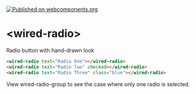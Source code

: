 [![Published on webcomponents.org](https://img.shields.io/badge/webcomponents.org-published-blue.svg)](https://www.webcomponents.org/element/wiredjs/wired-radio)

# \<wired-radio\>

Radio button with hand-drawn look

<!--
```
<custom-element-demo>
  <template>
    <script src="../webcomponentsjs/webcomponents-lite.js"></script>
    <link rel="import" href="wired-radio.html">
    <style is="custom-style">
      .blue {
        color: #0d47a1;
      }
      wired-radio {
        margin: 5px 0;
        font-family: "Roboto", sans-serif;
      }
    </style>
    <next-code-block></next-code-block>
  </template>
</custom-element-demo>
```
-->
```html
<wired-radio text="Radio One"></wired-radio>
<wired-radio text="Radio Two" checked></wired-radio>
<wired-radio text="Radio Three" class="blue"></wired-radio>
```

View wired-radio-group to see the case where only one radio is selected.